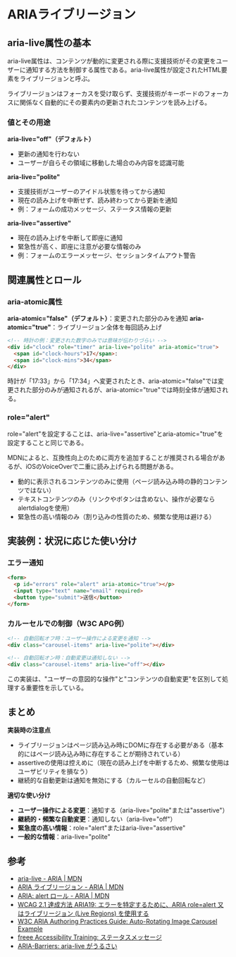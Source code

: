 # ARIAライブリージョン

## aria-live属性の基本

aria-live属性は、コンテンツが動的に変更される際に支援技術がその変更をユーザーに通知する方法を制御する属性である。aria-live属性が設定されたHTML要素をライブリージョンと呼ぶ。

ライブリージョンはフォーカスを受け取らず、支援技術がキーボードのフォーカスに関係なく自動的にその要素内の更新されたコンテンツを読み上げる。

### 値とその用途

**aria-live="off"（デフォルト）**
- 更新の通知を行わない
- ユーザーが自らその領域に移動した場合のみ内容を認識可能

**aria-live="polite"**
- 支援技術がユーザーのアイドル状態を待ってから通知
- 現在の読み上げを中断せず、読み終わってから更新を通知
- 例：フォームの成功メッセージ、ステータス情報の更新

**aria-live="assertive"**
- 現在の読み上げを中断して即座に通知
- 緊急性が高く、即座に注意が必要な情報のみ
- 例：フォームのエラーメッセージ、セッションタイムアウト警告

## 関連属性とロール

### aria-atomic属性

**aria-atomic="false"（デフォルト）**：変更された部分のみを通知
**aria-atomic="true"**：ライブリージョン全体を毎回読み上げ

```html
<!-- 時計の例：変更された数字のみでは意味が伝わりづらい -->
<div id="clock" role="timer" aria-live="polite" aria-atomic="true">
  <span id="clock-hours">17</span>:
  <span id="clock-mins">34</span>
</div>
```

時計が「17:33」から「17:34」へ変更されたとき、aria-atomic="false"では変更された部分のみが通知されるが、aria-atomic="true"では時刻全体が通知される。

### role="alert"

role="alert"を設定することは、aria-live="assertive"とaria-atomic="true"を設定することと同じである。

MDNによると、互換性向上のために両方を追加することが推奨される場合があるが、iOSのVoiceOverで二重に読み上げられる問題がある。

- 動的に表示されるコンテンツのみに使用（ページ読み込み時の静的コンテンツではない）
- テキストコンテンツのみ（リンクやボタンは含めない、操作が必要ならalertdialogを使用）
- 緊急性の高い情報のみ（割り込みの性質のため、頻繁な使用は避ける）

## 実装例：状況に応じた使い分け

### エラー通知

```html
<form>
  <p id="errors" role="alert" aria-atomic="true"></p>
  <input type="text" name="email" required>
  <button type="submit">送信</button>
</form>
```

### カルーセルでの制御（W3C APG例）

```html
<!-- 自動回転オフ時：ユーザー操作による変更を通知 -->
<div class="carousel-items" aria-live="polite"></div>

<!-- 自動回転オン時：自動変更は通知しない -->
<div class="carousel-items" aria-live="off"></div>
```

この実装は、"ユーザーの意図的な操作"と"コンテンツの自動変更"を区別して処理する重要性を示している。

## まとめ

**実装時の注意点**
- ライブリージョンはページ読み込み時にDOMに存在する必要がある（基本的にはページ読み込み時に存在することが期待されている）
- assertiveの使用は控えめに（現在の読み上げを中断するため、頻繁な使用はユーザビリティを損なう）
- 継続的な自動更新は通知を無効にする（カルーセルの自動回転など）

**適切な使い分け**
- **ユーザー操作による変更**：通知する（aria-live="polite"または"assertive"）
- **継続的・頻繁な自動変更**：通知しない（aria-live="off"）
- **緊急度の高い情報**：role="alert"またはaria-live="assertive"
- **一般的な情報**：aria-live="polite"

## 参考

- [aria-live - ARIA | MDN](https://developer.mozilla.org/ja/docs/Web/Accessibility/ARIA/Reference/Attributes/aria-live)
- [ARIA ライブリージョン - ARIA | MDN](https://developer.mozilla.org/ja/docs/Web/Accessibility/ARIA/Guides/Live_regions)
- [ARIA: alert ロール - ARIA | MDN](https://developer.mozilla.org/ja/docs/Web/Accessibility/ARIA/Reference/Roles/alert_role)
- [WCAG 2.1 達成方法 ARIA19: エラーを特定するために、ARIA role=alert 又はライブリージョン (Live Regions) を使用する](https://waic.jp/translations/WCAG21/Techniques/aria/ARIA19)
- [W3C ARIA Authoring Practices Guide: Auto-Rotating Image Carousel Example](https://www.w3.org/WAI/ARIA/apg/patterns/carousel/examples/carousel-1-prev-next/)
- [freee Accessibility Training: ステータスメッセージ](https://freee.github.io/a11y-training/status-message/)
- [ARIA-Barriers: aria-live がうるさい](https://aria-barriers.shuaruta.com/2023/12/22/aria-live.html)
